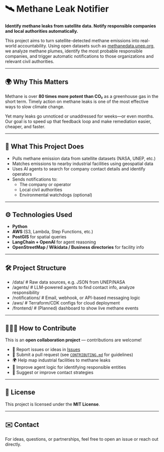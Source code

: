 # 🛰️ Methane Leak Notifier

**Identify methane leaks from satellite data. Notify responsible companies and local authorities automatically.**

This project aims to turn satellite-detected methane emissions into real-world accountability. Using open datasets such as [methanedata.unep.org](https://methanedata.unep.org/map), we analyze methane plumes, identify the most probable responsible companies, and trigger automatic notifications to those organizations and relevant civil authorities.

---

## 🌍 Why This Matters

Methane is over **80 times more potent than CO₂** as a greenhouse gas in the short term. Timely action on methane leaks is one of the most effective ways to slow climate change.

Yet many leaks go unnoticed or unaddressed for weeks—or even months. Our goal is to speed up that feedback loop and make remediation easier, cheaper, and faster.

---

## 🧠 What This Project Does

- Pulls methane emission data from satellite datasets (NASA, UNEP, etc.)
- Matches emissions to nearby industrial facilities using geospatial data
- Uses AI agents to search for company contact details and identify operators
- Sends notifications to:
  - The company or operator
  - Local civil authorities
  - Environmental watchdogs (optional)

---

## ⚙️ Technologies Used

- **Python**
- **AWS** (S3, Lambda, Step Functions, etc.)
- **PostGIS** for spatial queries
- **LangChain + OpenAI** for agent reasoning
- **OpenStreetMap / Wikidata / Business directories** for facility info

---

## 🛠️ Project Structure
- /data/             # Raw data sources, e.g. JSON from UNEP/NASA
- /agents/           # LLM-powered agents to find contact info, analyze responsibility
- /notifications/    # Email, webhook, or API-based messaging logic
- /aws/              # Terraform/CDK configs for cloud deployment
- /frontend/         # (Planned) dashboard to show live methane events

---

## 🧑‍🤝‍🧑 How to Contribute

This is an **open collaboration project** — contributions are welcome!

- 🐛 Report issues or ideas in [Issues](https://github.com/your-org/methane-leak-notifier/issues)
- 🧪 Submit a pull request (see [`CONTRIBUTING.md`](CONTRIBUTING.md) for guidelines)
- 🌍 Help map industrial facilities to methane leaks
- 🧠 Improve agent logic for identifying responsible entities
- 📨 Suggest or improve contact strategies


---

## 📜 License

This project is licensed under the **MIT License**.

---

## ✉️ Contact

For ideas, questions, or partnerships, feel free to open an issue or reach out directly.
